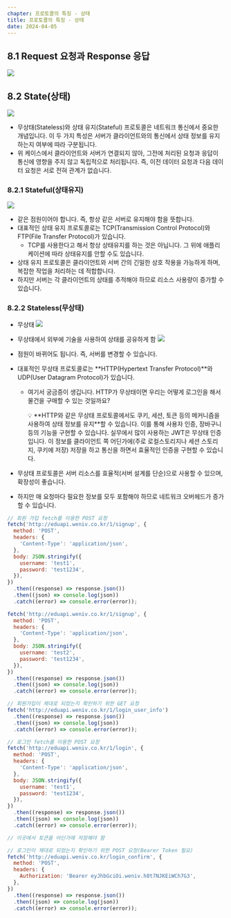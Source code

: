 ```yaml
---
chapter: 프로토콜의 특징 - 상태
title: 프로토콜의 특징 - 상태
date: 2024-04-05
---
```


## 8.1 Request 요청과 Response 응답

![](/images/basecamp-network/chapter08-1-1.png)

## 8.2 State(상태)

![](/images/basecamp-network/chapter08-1-2.png)

- 무상태(Stateless)와 상태 유지(Stateful) 프로토콜은 네트워크 통신에서 중요한 개념입니다. 이 두 가지 특성은 서버가 클라이언트와의 통신에서 상태 정보를 유지하는지 여부에 따라 구분됩니다.
- 위 케이스에서 클라이언트와 서버가 연결되지 않아, 그전에 처리된 요청과 응답이 통신에 영향을 주지 않고 독립적으로 처리됩니다. 즉, 이전 데이터 요청과 다음 데이터 요청은 서로 전혀 관계가 없습니다.

### 8.2.1 **Stateful(상태유지)**

![](/images/basecamp-network/chapter08-1-3.png)

- 같은 점원이어야 합니다. 즉, 항상 같은 서버로 유지해야 함을 뜻합니다.
- 대표적인 상태 유지 프로토콜로는 TCP(Transmission Control Protocol)와 FTP(File Transfer Protocol)가 있습니다.
  - TCP를 사용한다고 해서 항상 상태유지를 하는 것은 아닙니다. 그 위에 애플리케이션에 따라 상태유지를 안할 수도 있습니다.
- 상태 유지 프로토콜은 클라이언트와 서버 간의 긴밀한 상호 작용을 가능하게 하며, 복잡한 작업을 처리하는 데 적합합니다.
- 하지만 서버는 각 클라이언트의 상태를 추적해야 하므로 리소스 사용량이 증가할 수 있습니다.

### 8.2.2 Stateless(무상태)

- 무상태
  ![](/images/basecamp-network/chapter08-1-2.png)
- 무상태에서 외부에 기술을 사용하여 상태를 공유하게 함
  ![](/images/basecamp-network/chapter08-1-4.png)
- 점원이 바뀌어도 됩니다. 즉, 서버를 변경할 수 있습니다.
- 대표적인 무상태 프로토콜로는 **HTTP(Hypertext Transfer Protocol)**와 UDP(User Datagram Protocol)가 있습니다.

  - 여기서 궁금증이 생깁니다. HTTP가 무상태이면 우리는 어떻게 로그인을 해서 물건을 구매할 수 있는 것일까요?
    <aside>
    💡 **HTTP와 같은 무상태 프로토콜에서도 쿠키, 세션, 토큰 등의 메커니즘을 사용하여 상태 정보를 유지**할 수 있습니다. 이를 통해 사용자 인증, 장바구니 등의 기능을 구현할 수 있습니다. 실무에서 많이 사용하는 JWT은 무상태 인증입니다. 이 정보를 클라이언트 쪽 어딘가에(주로 로컬스토리지나 세션 스토리지, 쿠키에 저장) 저장을 하고 통신을 하면서 효율적인 인증을 구현할 수 있습니다.

    </aside>

- 무상태 프로토콜은 서버 리소스를 효율적(서버 설계를 단순)으로 사용할 수 있으며, 확장성이 좋습니다.
- 하지만 매 요청마다 필요한 정보를 모두 포함해야 하므로 네트워크 오버헤드가 증가할 수 있습니다.

```jsx
// 회원 가입 fetch를 이용한 POST 요청
fetch('http://eduapi.weniv.co.kr/1/signup', {
  method: 'POST',
  headers: {
    'Content-Type': 'application/json',
  },
  body: JSON.stringify({
    username: 'test1',
    password: 'test1234',
  }),
})
  .then((response) => response.json())
  .then((json) => console.log(json))
  .catch((error) => console.error(error));

fetch('http://eduapi.weniv.co.kr/1/signup', {
  method: 'POST',
  headers: {
    'Content-Type': 'application/json',
  },
  body: JSON.stringify({
    username: 'test2',
    password: 'test1234',
  }),
})
  .then((response) => response.json())
  .then((json) => console.log(json))
  .catch((error) => console.error(error));

// 회원가입이 제대로 되었는지 확인하기 위한 GET 요청
fetch('http://eduapi.weniv.co.kr/1/login_user_info')
  .then((response) => response.json())
  .then((json) => console.log(json))
  .catch((error) => console.error(error));

// 로그인 fetch를 이용한 POST 요청
fetch('http://eduapi.weniv.co.kr/1/login', {
  method: 'POST',
  headers: {
    'Content-Type': 'application/json',
  },
  body: JSON.stringify({
    username: 'test1',
    password: 'test1234',
  }),
})
  .then((response) => response.json())
  .then((json) => console.log(json))
  .catch((error) => console.error(error));

// 이곳에서 토큰을 어딘가에 저장해야 함

// 로그인이 제대로 되었는지 확인하기 위한 POST 요청(Bearer Token 필요)
fetch('http://eduapi.weniv.co.kr/login_confirm', {
  method: 'POST',
  headers: {
    Authorization: 'Bearer eyJhbGciOi.weniv.h8t7NJKEiWCh7G3',
  },
})
  .then((response) => response.json())
  .then((json) => console.log(json))
  .catch((error) => console.error(error));
```
